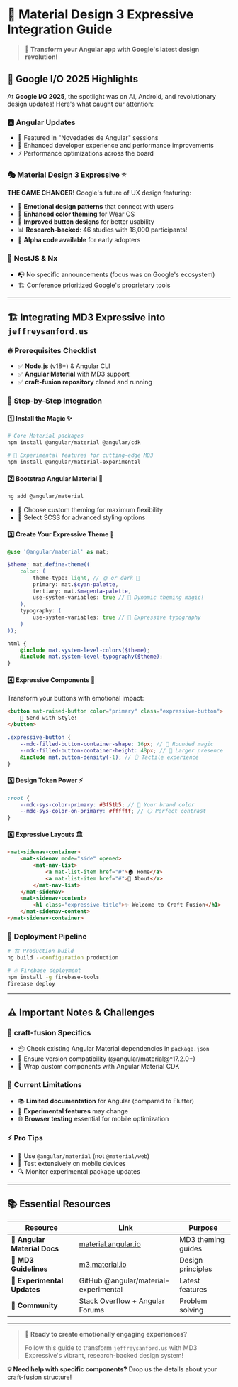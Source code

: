 # 🎨 Material Design 3 Expressive Integration Guide

> **🚀 Transform your Angular app with Google's latest design revolution!**

## 🌟 Google I/O 2025 Highlights

At **Google I/O 2025**, the spotlight was on AI, Android, and revolutionary design updates! Here's what caught our attention:

### 🅰️ **Angular Updates**
- 📝 Featured in "Novedades de Angular" sessions
- 🔧 Enhanced developer experience and performance improvements
- ⚡ Performance optimizations across the board

### 🎭 **Material Design 3 Expressive** ⭐
**THE GAME CHANGER!** Google's future of UX design featuring:
- 💫 **Emotional design patterns** that connect with users
- 🎨 **Enhanced color theming** for Wear OS
- 🔘 **Improved button designs** for better usability
- 📊 **Research-backed**: 46 studies with 18,000 participants!
- 🧪 **Alpha code available** for early adopters

### 🔧 **NestJS & Nx**
- 📭 No specific announcements (focus was on Google's ecosystem)
- 🏗️ Conference prioritized Google's proprietary tools

---

## 🏗️ Integrating MD3 Expressive into `jeffreysanford.us`

### 🔥 **Prerequisites Checklist**
- ✅ **Node.js** (v18+) & Angular CLI
- ✅ **Angular Material** with MD3 support
- ✅ **craft-fusion repository** cloned and running

### 🚀 **Step-by-Step Integration**

#### 1️⃣ **Install the Magic** ✨
```bash
# Core Material packages
npm install @angular/material @angular/cdk

# 🧪 Experimental features for cutting-edge MD3
npm install @angular/material-experimental
```

#### 2️⃣ **Bootstrap Angular Material** 🎯
```bash
ng add @angular/material
```
- 🎨 Choose custom theming for maximum flexibility
- 📝 Select SCSS for advanced styling options

#### 3️⃣ **Create Your Expressive Theme** 🌈
```scss
@use '@angular/material' as mat;

$theme: mat.define-theme((
    color: (
        theme-type: light, // 🌞 or dark 🌙
        primary: mat.$cyan-palette,
        tertiary: mat.$magenta-palette,
        use-system-variables: true // 🎯 Dynamic theming magic!
    ),
    typography: (
        use-system-variables: true // 📝 Expressive typography
    )
));

html {
    @include mat.system-level-colors($theme);
    @include mat.system-level-typography($theme);
}
```

#### 4️⃣ **Expressive Components** 🎪
Transform your buttons with emotional impact:
```html
<button mat-raised-button color="primary" class="expressive-button">
    🚀 Send with Style!
</button>
```

```scss
.expressive-button {
    --mdc-filled-button-container-shape: 16px; // 🔵 Rounded magic
    --mdc-filled-button-container-height: 48px; // 📏 Larger presence
    @include mat.button-density(-1); // 👆 Tactile experience
}
```

#### 5️⃣ **Design Token Power** ⚡
```scss
:root {
    --mdc-sys-color-primary: #3f51b5; // 🎨 Your brand color
    --mdc-sys-color-on-primary: #ffffff; // ⚪ Perfect contrast
}
```

#### 6️⃣ **Expressive Layouts** 🏛️
```html
<mat-sidenav-container>
    <mat-sidenav mode="side" opened>
        <mat-nav-list>
            <a mat-list-item href="#">🏠 Home</a>
            <a mat-list-item href="#">👋 About</a>
        </mat-nav-list>
    </mat-sidenav>
    <mat-sidenav-content>
        <h1 class="expressive-title">✨ Welcome to Craft Fusion</h1>
    </mat-sidenav-content>
</mat-sidenav-container>
```

### 🚀 **Deployment Pipeline**
```bash
# 🏗️ Production build
ng build --configuration production

# 🔥 Firebase deployment
npm install -g firebase-tools
firebase deploy
```

---

## ⚠️ **Important Notes & Challenges**

### 🎯 **craft-fusion Specifics**
- 📦 Check existing Angular Material dependencies in `package.json`
- 🔄 Ensure version compatibility (@angular/material@^17.2.0+)
- 🧩 Wrap custom components with Angular Material CDK

### 🚧 **Current Limitations**
- 📚 **Limited documentation** for Angular (compared to Flutter)
- 🧪 **Experimental features** may change
- 🌐 **Browser testing** essential for mobile optimization

### ⚡ **Pro Tips**
- 🎯 Use `@angular/material` (not `@material/web`)
- 📱 Test extensively on mobile devices
- 🔍 Monitor experimental package updates

---

## 📚 **Essential Resources**

| Resource | Link | Purpose |
|----------|------|---------|
| 📖 **Angular Material Docs** | [material.angular.io](https://material.angular.io) | MD3 theming guides |
| 🎨 **MD3 Guidelines** | [m3.material.io](https://m3.material.io) | Design principles |
| 🧪 **Experimental Updates** | GitHub @angular/material-experimental | Latest features |
| 💬 **Community** | Stack Overflow + Angular Forums | Problem solving |

---

> **🎉 Ready to create emotionally engaging experiences?** 
> 
> Follow this guide to transform `jeffreysanford.us` with MD3 Expressive's vibrant, research-backed design system!

**💡 Need help with specific components?** Drop us the details about your craft-fusion structure!
